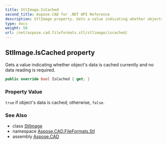 ```yaml
---
title: StlImage.IsCached
second_title: Aspose.CAD for .NET API Reference
description: StlImage property. Gets a value indicating whether objects data is cached currently and no data reading is required
type: docs
weight: 50
url: /net/aspose.cad.fileformats.stl/stlimage/iscached/
---
```

## StlImage.IsCached property

Gets a value indicating whether object's data is cached currently and no data reading is required.

```csharp
public override bool IsCached { get; }
```

### Property Value

`true` if object's data is cached; otherwise, `false`.

### See Also

* class [StlImage](../)
* namespace [Aspose.CAD.FileFormats.Stl](../../../aspose.cad.fileformats.stl/)
* assembly [Aspose.CAD](../../../)



